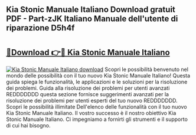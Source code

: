 ## Kia Stonic Manuale Italiano Download gratuit PDF - Part-zJK Italiano Manuale dell'utente di riparazione D5h4f

# <h2><a href="http://dfdi9gi.blite.top/?on=Kia+Stonic+Manuale+Italiano">🔗Download 👉🔴 Kia Stonic Manuale Italiano</a></h2>

[![Kia Stonic Manuale Italiano download](https://i.imgur.com/lujVjoI.png)](http://dfdi9gi.blite.top/?on=Kia+Stonic+Manuale+Italiano)
Scopri le possibilità benvenuto nel mondo delle possibilità con il tuo nuovo Kia Stonic Manuale Italiano! Questa guida spiega le funzionalità, le applicazioni e le soluzioni per la risoluzione dei problemi. Guida alla risoluzione dei problemi per utenti avanzati REDDDDDDD questa sezione fornisce suggerimenti avanzati per la risoluzione dei problemi per utenti esperti del tuo nuovo REDDDDDDD. Scopri le possibilità illimitate Dell'elenco delle funzionalità con il tuo nuovo Kia Stonic Manuale Italiano. Il vostro successo è il nostro obiettivo Kia Stonic Manuale Italiano. Ci impegniamo a fornirti gli strumenti e il supporto di cui hai bisogno.
